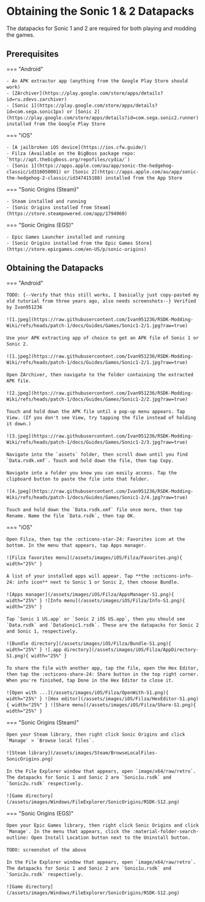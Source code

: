 # Obtaining the Sonic 1 & 2 Datapacks

The datapacks for Sonic 1 and 2 are required for both playing and modding the games.

## Prerequisites
=== "Android"

    - An APK extractor app (anything from the Google Play Store should work)
    - [ZArchiver](https://play.google.com/store/apps/details?id=ru.zdevs.zarchiver)
    - [Sonic 1](https://play.google.com/store/apps/details?id=com.sega.sonic1px) or [Sonic 2](https://play.google.com/store/apps/details?id=com.sega.sonic2.runner) installed from the Google Play Store

=== "iOS"

    - [A jailbroken iOS device](https://ios.cfw.guide/)
    - Filza (Available on the BigBoss package repo: `http://apt.thebigboss.org/repofiles/cydia/`)
    - [Sonic 1](https://apps.apple.com/au/app/sonic-the-hedgehog-classic/id316050001) or [Sonic 2](https://apps.apple.com/au/app/sonic-the-hedgehog-2-classic/id347415188) installed from the App Store

=== "Sonic Origins (Steam)"

    - Steam installed and running
    - [Sonic Origins installed from Steam](https://store.steampowered.com/app/1794960)

=== "Sonic Origins (EGS)"

    - Epic Games Launcher installed and running
    - [Sonic Origins installed from the Epic Games Store](https://store.epicgames.com/en-US/p/sonic-origins)

## Obtaining the Datapacks
=== "Android"

    TODO: {--Verify that this still works, I basically just copy-pasted my old tutorial from three years ago, also needs screenshots--} Verified by Ivan951236
	
    ![1.jpeg](https://raw.githubusercontent.com/Ivan951236/RSDK-Modding-Wiki/refs/heads/patch-1/docs/Guides/Games/Sonic1-2/1.jpg?raw=true)

    Use your APK extracting app of choice to get an APK file of Sonic 1 or Sonic 2.
	
    ![1.jpeg](https://raw.githubusercontent.com/Ivan951236/RSDK-Modding-Wiki/refs/heads/patch-1/docs/Guides/Games/Sonic1-2/1.jpg?raw=true)

    Open ZArchiver, then navigate to the folder containing the extracted APK file.
	
    ![2.jpeg](https://raw.githubusercontent.com/Ivan951236/RSDK-Modding-Wiki/refs/heads/patch-1/docs/Guides/Games/Sonic1-2/2.jpg?raw=true)

    Touch and hold down the APK file until a pop-up menu appears. Tap View. (If you don't see View, try tapping the file instead of holding it down.)

    ![3.jpeg](https://raw.githubusercontent.com/Ivan951236/RSDK-Modding-Wiki/refs/heads/patch-1/docs/Guides/Games/Sonic1-2/3.jpg?raw=true)

    Navigate into the `assets` folder, then scroll down until you find `Data.rsdk.xmf`. Touch and hold down the file, then tap Copy.

    Navigate into a folder you know you can easily access. Tap the clipboard button to paste the file into that folder.

    ![4.jpeg](https://raw.githubusercontent.com/Ivan951236/RSDK-Modding-Wiki/refs/heads/patch-1/docs/Guides/Games/Sonic1-2/4.jpg?raw=true)

    Touch and hold down the `Data.rsdk.xmf` file once more, then tap Rename. Name the file `Data.rsdk`, then tap OK.

=== "iOS"

    Open Filza, then tap the :octicons-star-24: Favorites icon at the bottom. In the menu that appears, tap Apps manager.

    ![Filza favorites menu](/assets/images/iOS/Filza/Favorites.png){ width="25%" }

    A list of your installed apps will appear. Tap **the :octicons-info-24: info icon** next to Sonic 1 or Sonic 2, then choose Bundle.

    ![Apps manager](/assets/images/iOS/Filza/AppsManager-S1.png){ width="25%" } ![Info menu](/assets/images/iOS/Filza/Info-S1.png){ width="25%" }

    Tap `Sonic 1 US.app` or `Sonic 2 iOS US.app`, then you should see `Data.rsdk` and `DataSonic1.rsdk`. These are the datapacks for Sonic 2 and Sonic 1, respectively.

    ![Bundle directory](/assets/images/iOS/Filza/Bundle-S1.png){ width="25%" } ![.app directory](/assets/images/iOS/Filza/AppDirectory-S1.png){ width="25%" }

    To share the file with another app, tap the file, open the Hex Editor, then tap the :octicons-share-24: Share button in the top right corner. When you're finished, tap Done in the Hex Editor to close it.

    ![Open with ...](/assets/images/iOS/Filza/OpenWith-S1.png){ width="25%" } ![Hex editor](/assets/images/iOS/Filza/HexEditor-S1.png){ width="25%" } ![Share menu](/assets/images/iOS/Filza/Share-S1.png){ width="25%" }

=== "Sonic Origins (Steam)"

    Open your Steam library, then right click Sonic Origins and click `Manage` > `Browse local files`.

    ![Steam library](/assets/images/Steam/BrowseLocalFiles-SonicOrigins.png)

    In the File Explorer window that appears, open `image/x64/raw/retro`. The datapacks for Sonic 1 and Sonic 2 are `Sonic1u.rsdk` and `Sonic2u.rsdk` respectively.

    ![Game directory](/assets/images/Windows/FileExplorer/SonicOrigins/RSDK-S12.png)

=== "Sonic Origins (EGS)"

    Open your Epic Games library, then right click Sonic Origins and click `Manage`. In the menu that appears, click the :material-folder-search-outline: Open Install Location button next to the Uninstall button.

    TODO: screenshot of the above

    In the File Explorer window that appears, open `image/x64/raw/retro`. The datapacks for Sonic 1 and Sonic 2 are `Sonic1u.rsdk` and `Sonic2u.rsdk` respectively.

    ![Game directory](/assets/images/Windows/FileExplorer/SonicOrigins/RSDK-S12.png)
